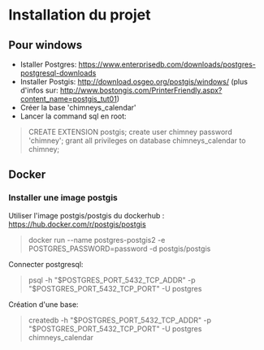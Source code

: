 # Installation du projet

## Pour windows
* Istaller Postgres: https://www.enterprisedb.com/downloads/postgres-postgresql-downloads
* Installer Postgis: http://download.osgeo.org/postgis/windows/
(plus d'infos sur: http://www.bostongis.com/PrinterFriendly.aspx?content_name=postgis_tut01)
* Créer la base 'chimneys_calendar'
* Lancer la command sql en root: 
> CREATE EXTENSION postgis;
> create user chimney password 'chimney';
> grant all privileges on database chimneys_calendar to chimney;

## Docker

### Installer une image postgis
Utiliser l'image postgis/postgis du dockerhub : https://hub.docker.com/r/postgis/postgis
> docker run --name postgres-postgis2 -e POSTGRES_PASSWORD=password -d postgis/postgis

Connecter postgresql:
> psql -h "$POSTGRES_PORT_5432_TCP_ADDR" -p "$POSTGRES_PORT_5432_TCP_PORT" -U postgres

Création d'une base:
> createdb -h "$POSTGRES_PORT_5432_TCP_ADDR" -p "$POSTGRES_PORT_5432_TCP_PORT" -U postgres chimneys_calendar
